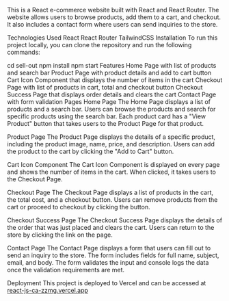 
This is a  React e-commerce website built with React and React Router. The website allows users to browse products, add them to a cart, and checkout. It also includes a contact form where users can send inquiries to the store.

Technologies Used
React
React Router
TailwindCSS
Installation
To run this project locally, you can clone the repository and run the following commands:



cd sell-out
npm install
npm start
Features
Home Page with list of products and search bar
Product Page with product details and add to cart button
Cart Icon Component that displays the number of items in the cart
Checkout Page with list of products in cart, total and checkout button
Checkout Success Page that displays order details and clears the cart
Contact Page with form validation
Pages
Home Page
The Home Page displays a list of products and a search bar. Users can browse the products and search for specific products using the search bar. Each product card has a "View Product" button that takes users to the Product Page for that product.

Product Page
The Product Page displays the details of a specific product, including the product image, name, price, and description. Users can add the product to the cart by clicking the "Add to Cart" button.

Cart Icon Component
The Cart Icon Component is displayed on every page and shows the number of items in the cart. When clicked, it takes users to the Checkout Page.

Checkout Page
The Checkout Page displays a list of products in the cart, the total cost, and a checkout button. Users can remove products from the cart or proceed to checkout by clicking the button.

Checkout Success Page
The Checkout Success Page displays the details of the order that was just placed and clears the cart. Users can return to the store by clicking the link on the page.

Contact Page
The Contact Page displays a form that users can fill out to send an inquiry to the store. The form includes fields for full name, subject, email, and body. The form validates the input and console logs the data once the validation requirements are met.

Deployment
This project is deployed to Vercel and can be accessed at [react-js-ca-zzmg.vercel.app](https://react-js-ca-zzmg.vercel.app/)
